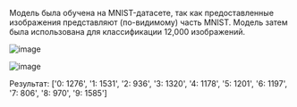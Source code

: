Модель была обучена на MNIST-датасете, так как предоставленные изображения представляют (по-видимому) часть MNIST. Модель затем была использована для классификации 12,000 изображений. 

![image](https://github.com/irgashevsardor/itransition-digit-classification/assets/58304662/5ee462ef-0f61-4a78-a021-0e513659ef73)

![image](https://github.com/irgashevsardor/itransition-digit-classification/assets/58304662/4104b82d-a353-442f-8fab-883c8273e3e2)

Результат: ['0: 1276', '1: 1531', '2: 936', '3: 1320', '4: 1178', '5: 1201', '6: 1197', '7: 806', '8: 970', '9: 1585']
